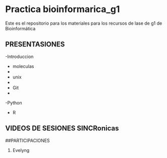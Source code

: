 # Practica bioinformarica_g1
Este es el repositorio para los materiales para los recursos de lase de g1 de Bioinformática

## PRESENTASIONES 

-Introduccion
-  moleculas 
-  
- unix
- 
- Git
- 
-Python

- R

## VIDEOS DE SESIONES SINCRonicas

##PARTICIPACIONES

1. Evelyng 
